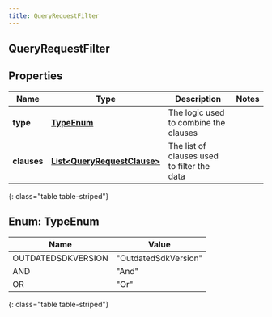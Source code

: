 ```yaml
---
title: QueryRequestFilter
---
```


## QueryRequestFilter

## Properties

| Name        | Type                                                                             | Description                                 | Notes |
| ----------- | -------------------------------------------------------------------------------- | ------------------------------------------- | ----- |
| **type**    | [**TypeEnum**](#TypeEnum)<!---->                                                 | The logic used to combine the clauses       |       |
| **clauses** | <!----><!---->[**List&lt;QueryRequestClause&gt;**](QueryRequestClause.md)<!----> | The list of clauses used to filter the data |       |

{: class="table table-striped"}

<a name="TypeEnum"></a>

## Enum: TypeEnum

| Name               | Value                          |
| ------------------ | ------------------------------ |
| OUTDATEDSDKVERSION | &quot;OutdatedSdkVersion&quot; |
| AND                | &quot;And&quot;                |
| OR                 | &quot;Or&quot;                 |

{: class="table table-striped"}
